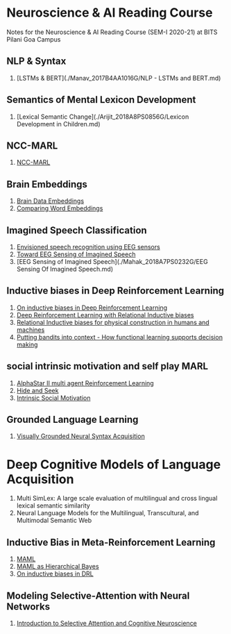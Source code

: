 # Neuroscience & AI Reading Course
Notes for the Neuroscience & AI Reading Course (SEM-I 2020-21) at BITS Pilani Goa Campus

## NLP & Syntax
1. [LSTMs & BERT](./Manav_2017B4AA1016G/NLP - LSTMs and BERT.md)

## Semantics of Mental Lexicon Development
1. [Lexical Semantic Change](./Arijit_2018A8PS0856G/Lexicon Development in Children.md)

## NCC-MARL
1. [NCC-MARL](./Vedant_2018AAPS0566G/NCC-MARL.md)

## Brain Embeddings
1. [Brain Data Embeddings](./Neelay_2018A8PS0400G/brain_data_embeddings.md)
2. [Comparing Word Embeddings](./Neelay_2018A8PS0400G/comparing_word_embeddings.md)

## Imagined Speech Classification 
1. [Envisioned speech recognition using EEG sensors](./Divisha_2017A7PS0959G/Imagined_Speech_Classification_Using_EEG/Envisioned_speech_recognition_using_EEG_sensors.md)
2. [Toward EEG Sensing of Imagined Speech](./Divisha_2017A7PS0959G/Imagined_Speech_Classification_Using_EEG/Toward_EEG_Sensing_of_Imagined_Speech.md)
3. [EEG Sensing of Imagined Speech](./Mahak_2018A7PS0232G/EEG Sensing Of Imagined Speech.md)

## Inductive biases in Deep Reinforcement Learning
1. [On inductive biases in Deep Reinforcement Learning](./Rishabh_2018AAPS0348G/On%20inductive%20biases%20in%20Deep%20RL/On%20inductive%20biases%20in%20Deep%20RL.md)
2. [Deep Reinforcement Learning with Relational Inductive biases](./Rishabh_2018AAPS0348G/Deep%20RL%20with%20relational%20inductive%20biases/Deep%20RL%20with%20relational%20inductive%20biases.md)
3. [Relational Inductive biases for physical construction in humans and machines](./Rishabh_2018AAPS0348G/Relational%20inductive%20bias%20for%20physical%20construction%20in%20humans%20and%20machines)
4. [Putting bandits into context - How functional learning supports decision making](./Rishabh_2018AAPS0348G/Putting%20bandits%20into%20context%20-%20How%20functional%20learning%20supports%20decision%20making)

## social intrinsic motivation and self play MARL
1. [AlphaStar II multi agent Reinforcement Learning](https://github.com/f20190094/neuroscience-ai-reading-course/blob/master/ARYAN_f20190094/AlphaStar%20II%20multi%20agent%20Reinforcemnt%20Learning%2084fd67640f5d431788118fa794a394ff.md)
2. [Hide and Seek](https://github.com/f20190094/neuroscience-ai-reading-course/blob/master/ARYAN_f20190094/HIDE%20AND%20SEEK%2010067df7e23b4b2e8fba1663f0c5b91e.md)
3. [Intrinsic Social Motivation](https://github.com/f20190094/neuroscience-ai-reading-course/blob/master/ARYAN_f20190094/Intrinsic%20social%20motivation%202bf0fc2ab0804eb3a51408d8eb12403c.md)

## Grounded Language Learning
1. [Visually Grounded Neural Syntax Acquisition](https://github.com/bhatiakartik10/neuroscience-ai-reading-course/blob/master/Kartik_2017A7PS0051G/Visually%20Grounded%20Neural%20Syntax%20Acquisition%20Notes.md)

# Deep Cognitive Models of Language Acquisition
1. Multi SimLex: A large scale evaluation of multilingual and cross lingual lexical semantic similarity
2. Neural Language Models for the Multilingual, Transcultural, and Multimodal Semantic Web

## Inductive Bias in Meta-Reinforcement Learning

1. [MAML](./Avishree_2017A7PS0112G/MAML/Model_Agnostic_Meta_Learning_for_Fast_Adaptation.md)
3. [MAML as Hierarchical Bayes](./Avishree_2017A7PS0112G/MAML_as_Hierarchical_Bayes/MAML_as_Hierarchical_Bayes.md)
4. [On inductive biases in DRL](./Avishree_2017A7PS0112G/On_Inductive_Biases_in_DRL/On_Inductive_Biases_in_Deep_Reinforcement_Learning.md)

## Modeling Selective-Attention with Neural Networks
1. [Introduction to Selective Attention and Cognitive Neuroscience](./Somesh_2018A7PS0175G/Modelling-Selective-Attention-with-Neural-Networks.md)
